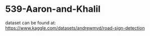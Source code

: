 # 539-Aaron-and-Khalil
dataset can be found at:
https://www.kaggle.com/datasets/andrewmvd/road-sign-detection 
